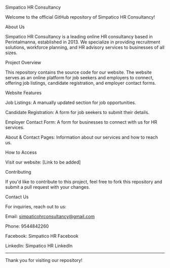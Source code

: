 Simpatico HR Consultancy

Welcome to the official GitHub repository of Simpatico HR Consultancy!

About Us

Simpatico HR Consultancy is a leading online HR consultancy based in Perintalmanna, established in 2013. We specialize in providing recruitment solutions, workforce planning, and HR advisory services to businesses of all sizes.

Project Overview

This repository contains the source code for our website. The website serves as an online platform for job seekers and employers to connect, offering job listings, candidate registration, and employer contact forms.

Website Features

Job Listings: A manually updated section for job opportunities.

Candidate Registration: A form for job seekers to submit their details.

Employer Contact Form: A form for businesses to connect with us for HR services.

About & Contact Pages: Information about our services and how to reach us.


How to Access

Visit our website: [Link to be added]

Contributing

If you'd like to contribute to this project, feel free to fork this repository and submit a pull request with your changes.

Contact Us

For inquiries, reach out to us:

Email: simpaticohrconsultancy@gmail.com

Phone: 9544842260

Facebook: Simpatico HR Facebook

LinkedIn: Simpatico HR LinkedIn



---

Thank you for visiting our repository!
